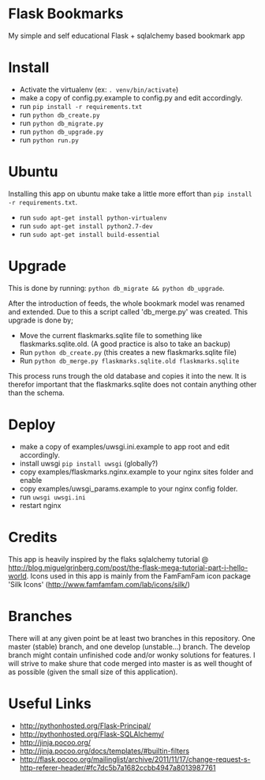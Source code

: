 Flask Bookmarks
===============

My simple and self educational Flask + sqlalchemy based bookmark app


Install
=======

* Activate the virtualenv (ex: `. venv/bin/activate`)
* make a copy of config.py.example to config.py and edit accordingly.
* run `pip install -r requirements.txt`
* run `python db_create.py`
* run `python db_migrate.py`
* run `python db_upgrade.py`
* run `python run.py`

Ubuntu
======
Installing this app on ubuntu make take a little more effort than `pip install -r requirements.txt`.
* run `sudo apt-get install python-virtualenv`
* run `sudo apt-get install python2.7-dev`
* run `sudo apt-get install build-essential`

Upgrade
=======

This is done by running: `python db_migrate && python db_upgrade`. 

After the introduction of feeds, the whole bookmark model was renamed and extended. Due to this a script called 'db_merge.py' was created. This upgrade is done by;
  * Move the current flaskmarks.sqlite file to something like flaskmarks.sqlite.old. (A good practice is also to take an backup)
  * Run `python db_create.py` (this creates a new flaskmarks.sqlite file)
  * Run `python db_merge.py flaskmarks.sqlite.old flaskmarks.sqlite`

This process runs trough the old database and copies it into the new. It is therefor important that the flaskmarks.sqlite does not contain anything other than the schema.


Deploy
======

* make a copy of examples/uwsgi.ini.example to app root and edit accordingly.
* install uwsgi `pip install uwsgi` (globally?)
* copy examples/flaskmarks.nginx.example to your nginx sites folder and enable
* copy examples/uwsgi_params.example to your nginx config folder.
* run `uwsgi uwsgi.ini`
* restart nginx


Credits
=======

This app is heavily inspired by the flaks sqlalchemy tutorial @ http://blog.miguelgrinberg.com/post/the-flask-mega-tutorial-part-i-hello-world. Icons used in this app is mainly from the FamFamFam icon package 'Silk Icons' (http://www.famfamfam.com/lab/icons/silk/)


Branches
========

There will at any given point be at least two branches in this repository. One master (stable) branch, and one develop (unstable...) branch. The develop branch might contain unfinished code and/or wonky solutions for features. I will strive to make shure that code merged into master is as well thought of as possible (given the small size of this application).

Useful Links
============
* http://pythonhosted.org/Flask-Principal/
* http://pythonhosted.org/Flask-SQLAlchemy/
* http://jinja.pocoo.org/
* http://jinja.pocoo.org/docs/templates/#builtin-filters
* http://flask.pocoo.org/mailinglist/archive/2011/11/17/change-request-s-http-referer-header/#fc7dc5b7a1682ccbb4947a8013987761
